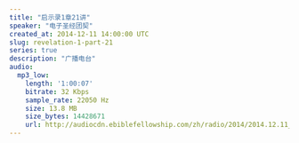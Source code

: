 ```yaml
---
title: "启示录1章21讲"
speaker: "电子圣经团契"
created_at: 2014-12-11 14:00:00 UTC
slug: revelation-1-part-21
series: true
description: "广播电台"
audio:
  mp3_low:
    length: '1:00:07'
    bitrate: 32 Kbps
    sample_rate: 22050 Hz
    size: 13.8 MB
    size_bytes: 14428671
    url: http://audiocdn.ebiblefellowship.com/zh/radio/2014/2014.12.11_EBF_-_Revelation_1_Part_21.mp3
---
```


